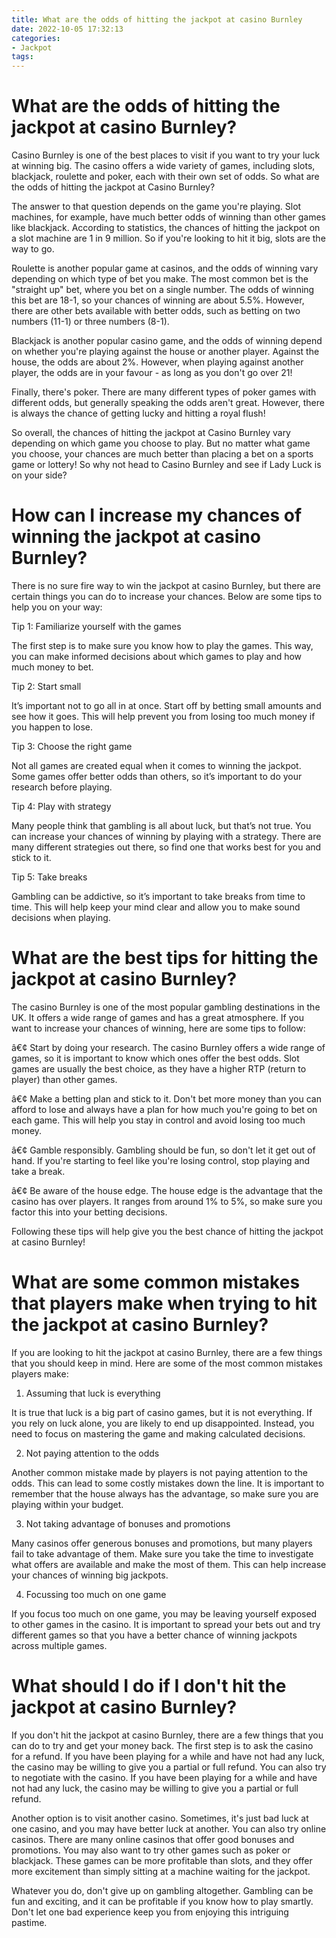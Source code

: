 ```yaml
---
title: What are the odds of hitting the jackpot at casino Burnley
date: 2022-10-05 17:32:13
categories:
- Jackpot
tags:
---
```



#  What are the odds of hitting the jackpot at casino Burnley?

Casino Burnley is one of the best places to visit if you want to try your luck at winning big. The casino offers a wide variety of games, including slots, blackjack, roulette and poker, each with their own set of odds. So what are the odds of hitting the jackpot at Casino Burnley?

The answer to that question depends on the game you're playing. Slot machines, for example, have much better odds of winning than other games like blackjack. According to statistics, the chances of hitting the jackpot on a slot machine are 1 in 9 million. So if you're looking to hit it big, slots are the way to go.

Roulette is another popular game at casinos, and the odds of winning vary depending on which type of bet you make. The most common bet is the "straight up" bet, where you bet on a single number. The odds of winning this bet are 18-1, so your chances of winning are about 5.5%. However, there are other bets available with better odds, such as betting on two numbers (11-1) or three numbers (8-1).

Blackjack is another popular casino game, and the odds of winning depend on whether you're playing against the house or another player. Against the house, the odds are about 2%. However, when playing against another player, the odds are in your favour - as long as you don't go over 21!

Finally, there's poker. There are many different types of poker games with different odds, but generally speaking the odds aren't great. However, there is always the chance of getting lucky and hitting a royal flush!

So overall, the chances of hitting the jackpot at Casino Burnley vary depending on which game you choose to play. But no matter what game you choose, your chances are much better than placing a bet on a sports game or lottery! So why not head to Casino Burnley and see if Lady Luck is on your side?

#  How can I increase my chances of winning the jackpot at casino Burnley?

There is no sure fire way to win the jackpot at casino Burnley, but there are certain things you can do to increase your chances. Below are some tips to help you on your way:

Tip 1: Familiarize yourself with the games

The first step is to make sure you know how to play the games. This way, you can make informed decisions about which games to play and how much money to bet.

Tip 2: Start small

It’s important not to go all in at once. Start off by betting small amounts and see how it goes. This will help prevent you from losing too much money if you happen to lose.

Tip 3: Choose the right game

Not all games are created equal when it comes to winning the jackpot. Some games offer better odds than others, so it’s important to do your research before playing.

Tip 4: Play with strategy

Many people think that gambling is all about luck, but that’s not true. You can increase your chances of winning by playing with a strategy. There are many different strategies out there, so find one that works best for you and stick to it.

Tip 5: Take breaks

Gambling can be addictive, so it’s important to take breaks from time to time. This will help keep your mind clear and allow you to make sound decisions when playing.

#  What are the best tips for hitting the jackpot at casino Burnley?

The casino Burnley is one of the most popular gambling destinations in the UK. It offers a wide range of games and has a great atmosphere. If you want to increase your chances of winning, here are some tips to follow:

 â€¢ Start by doing your research. The casino Burnley offers a wide range of games, so it is important to know which ones offer the best odds. Slot games are usually the best choice, as they have a higher RTP (return to player) than other games.

â€¢ Make a betting plan and stick to it. Don't bet more money than you can afford to lose and always have a plan for how much you're going to bet on each game. This will help you stay in control and avoid losing too much money.

â€¢ Gamble responsibly. Gambling should be fun, so don't let it get out of hand. If you're starting to feel like you're losing control, stop playing and take a break.

â€¢ Be aware of the house edge. The house edge is the advantage that the casino has over players. It ranges from around 1% to 5%, so make sure you factor this into your betting decisions.

Following these tips will help give you the best chance of hitting the jackpot at casino Burnley!

#  What are some common mistakes that players make when trying to hit the jackpot at casino Burnley?

If you are looking to hit the jackpot at casino Burnley, there are a few things that you should keep in mind. Here are some of the most common mistakes players make:

1. Assuming that luck is everything

It is true that luck is a big part of casino games, but it is not everything. If you rely on luck alone, you are likely to end up disappointed. Instead, you need to focus on mastering the game and making calculated decisions.

2. Not paying attention to the odds

Another common mistake made by players is not paying attention to the odds. This can lead to some costly mistakes down the line. It is important to remember that the house always has the advantage, so make sure you are playing within your budget.

3. Not taking advantage of bonuses and promotions

Many casinos offer generous bonuses and promotions, but many players fail to take advantage of them. Make sure you take the time to investigate what offers are available and make the most of them. This can help increase your chances of winning big jackpots.

4. Focussing too much on one game

If you focus too much on one game, you may be leaving yourself exposed to other games in the casino. It is important to spread your bets out and try different games so that you have a better chance of winning jackpots across multiple games.

#  What should I do if I don't hit the jackpot at casino Burnley?

If you don't hit the jackpot at casino Burnley, there are a few things that you can do to try and get your money back. The first step is to ask the casino for a refund. If you have been playing for a while and have not had any luck, the casino may be willing to give you a partial or full refund. You can also try to negotiate with the casino. If you have been playing for a while and have not had any luck, the casino may be willing to give you a partial or full refund.

Another option is to visit another casino. Sometimes, it's just bad luck at one casino, and you may have better luck at another. You can also try online casinos. There are many online casinos that offer good bonuses and promotions. You may also want to try other games such as poker or blackjack. These games can be more profitable than slots, and they offer more excitement than simply sitting at a machine waiting for the jackpot.

Whatever you do, don't give up on gambling altogether. Gambling can be fun and exciting, and it can be profitable if you know how to play smartly. Don't let one bad experience keep you from enjoying this intriguing pastime.